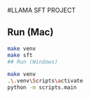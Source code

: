 #LLAMA SFT PROJECT

## Run (Mac)

```bash
make venv
make sft
## Run (Windows)
```

```bash
make venv
.\.venv\Scripts\activate
python -m scripts.main
```